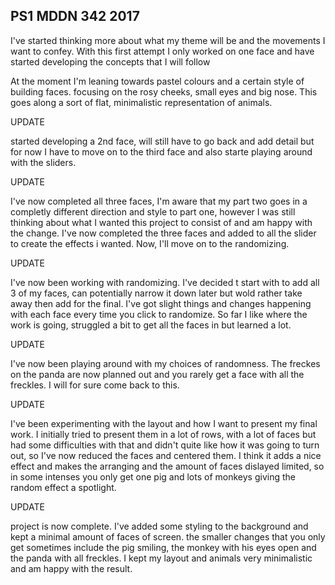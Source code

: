 ## PS1 MDDN 342 2017

I've started thinking more about what my theme will be and the movements I want to confey. With this first attempt I only worked on one face and have started developing the concepts that I will follow

At the moment I'm leaning towards pastel colours and a certain style of building faces. focusing on the rosy cheeks, small eyes and big nose. This goes along a sort of flat, minimalistic representation of animals.

UPDATE

started developing a 2nd face, will still have to go back and add detail but for now I have to move on to the third face and also starte playing around with the sliders.

UPDATE

I've now completed all three faces, I'm aware that my part two goes in a completly different direction and style to part one, however I was still thinking about what I wanted this project to consist of and am happy with the change. I've now completed the three faces and added to all the slider to create the effects i wanted. Now, I'll move on to the randomizing.

UPDATE

I've now been working with randomizing. I've decided t start with to add all 3 of my faces, can potentially narrow it down later but wold rather take away then add for the final. I've got slight things and changes happening with each face every time you click to randomize. So far I like where the work is going, struggled a bit to get all the faces in but learned a lot.

UPDATE

I've now been playing around with my choices of randomness. The freckes on the panda are now planned out and you rarely get a face with all the freckles. I will for sure come back to this. 

UPDATE

I've been experimenting with the layout and how I want to present my final work. I initially tried to present them in a lot of rows, with a lot of faces but had some difficulties with that and didn't quite like how it was going to turn out, so I've now reduced the faces and centered them. I think it adds a nice effect and makes the arranging and the amount of faces dislayed limited, so in some intenses you only get one pig and lots of monkeys giving the random effect a spotlight.

UPDATE

project is now complete. I've added some styling to the background and kept a minimal amount of faces of screen. the smaller changes that you only get sometimes include the pig smiling, the monkey with his eyes open and the panda with all freckles. I kept my layout and animals very minimalistic and am happy with the result.